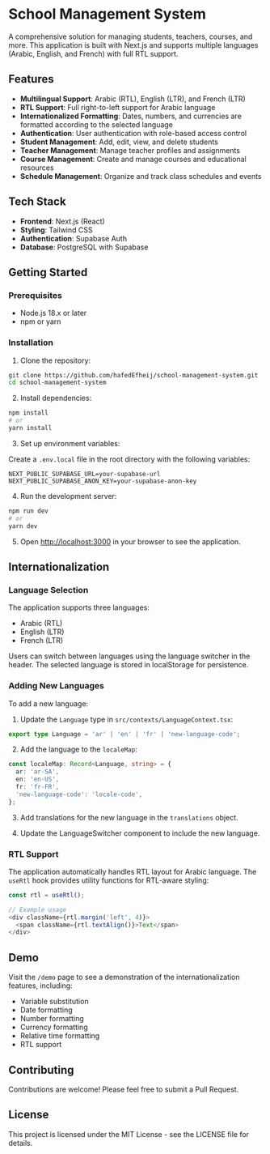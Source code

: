 # School Management System

A comprehensive solution for managing students, teachers, courses, and more. This application is built with Next.js and supports multiple languages (Arabic, English, and French) with full RTL support.

## Features

- **Multilingual Support**: Arabic (RTL), English (LTR), and French (LTR)
- **RTL Support**: Full right-to-left support for Arabic language
- **Internationalized Formatting**: Dates, numbers, and currencies are formatted according to the selected language
- **Authentication**: User authentication with role-based access control
- **Student Management**: Add, edit, view, and delete students
- **Teacher Management**: Manage teacher profiles and assignments
- **Course Management**: Create and manage courses and educational resources
- **Schedule Management**: Organize and track class schedules and events

## Tech Stack

- **Frontend**: Next.js (React)
- **Styling**: Tailwind CSS
- **Authentication**: Supabase Auth
- **Database**: PostgreSQL with Supabase

## Getting Started

### Prerequisites

- Node.js 18.x or later
- npm or yarn

### Installation

1. Clone the repository:

```bash
git clone https://github.com/hafedEfheij/school-management-system.git
cd school-management-system
```

2. Install dependencies:

```bash
npm install
# or
yarn install
```

3. Set up environment variables:

Create a `.env.local` file in the root directory with the following variables:

```
NEXT_PUBLIC_SUPABASE_URL=your-supabase-url
NEXT_PUBLIC_SUPABASE_ANON_KEY=your-supabase-anon-key
```

4. Run the development server:

```bash
npm run dev
# or
yarn dev
```

5. Open [http://localhost:3000](http://localhost:3000) in your browser to see the application.

## Internationalization

### Language Selection

The application supports three languages:
- Arabic (RTL)
- English (LTR)
- French (LTR)

Users can switch between languages using the language switcher in the header. The selected language is stored in localStorage for persistence.

### Adding New Languages

To add a new language:

1. Update the `Language` type in `src/contexts/LanguageContext.tsx`:

```typescript
export type Language = 'ar' | 'en' | 'fr' | 'new-language-code';
```

2. Add the language to the `localeMap`:

```typescript
const localeMap: Record<Language, string> = {
  ar: 'ar-SA',
  en: 'en-US',
  fr: 'fr-FR',
  'new-language-code': 'locale-code',
};
```

3. Add translations for the new language in the `translations` object.

4. Update the LanguageSwitcher component to include the new language.

### RTL Support

The application automatically handles RTL layout for Arabic language. The `useRtl` hook provides utility functions for RTL-aware styling:

```typescript
const rtl = useRtl();

// Example usage
<div className={rtl.margin('left', 4)}>
  <span className={rtl.textAlign()}>Text</span>
</div>
```

## Demo

Visit the `/demo` page to see a demonstration of the internationalization features, including:

- Variable substitution
- Date formatting
- Number formatting
- Currency formatting
- Relative time formatting
- RTL support

## Contributing

Contributions are welcome! Please feel free to submit a Pull Request.

## License

This project is licensed under the MIT License - see the LICENSE file for details.
